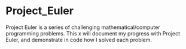 # Project_Euler
Project Euler is a series of challenging mathematical/computer programming problems. This x will document my progress with Project Euler, and demonstrate in code how I solved each problem.

